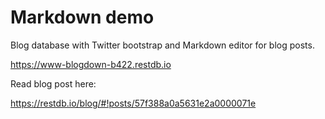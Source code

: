 # Markdown demo

Blog database with Twitter bootstrap and Markdown editor for blog posts.

https://www-blogdown-b422.restdb.io

Read blog post here:

https://restdb.io/blog/#!posts/57f388a0a5631e2a0000071e


